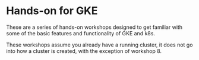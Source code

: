 # Hands-on for GKE

These are a series of hands-on workshops designed to get familiar with some of the basic features and functionality of GKE and k8s.

These workshops assume you already have a running cluster, it does not go into how a cluster is created, with the exception of workshop 8.
